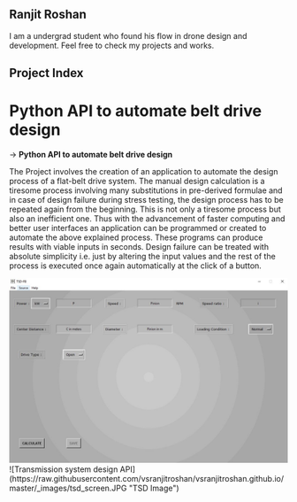 ## Ranjit Roshan
I am a undergrad student who found his flow in drone design and development. Feel free to check my projects and works.

## Project Index

Python API to automate belt drive design
=============================================================================

-> **Python API to automate belt drive design**

The Project involves the creation of an application to automate the design process of a flat-belt drive system. The manual design calculation is a tiresome process involving many substitutions in pre-derived formulae and in case of design failure during stress testing, the design process has to be repeated again from the beginning. This is not only a tiresome process but also an inefficient one. Thus with the advancement of faster computing and better user interfaces an application can be programmed or created to automate the above explained process. These programs can produce results with viable inputs in seconds. Design failure can be treated with absolute simplicity i.e. just by altering the input values and the rest of the process is executed once again automatically at the click of a button.

<img src = "https://raw.githubusercontent.com/vsranjitroshan/vsranjitroshan.github.io/master/_images/tsd_screen.JPG">
![Transmission system design API] (https://raw.githubusercontent.com/vsranjitroshan/vsranjitroshan.github.io/master/_images/tsd_screen.JPG "TSD Image")
